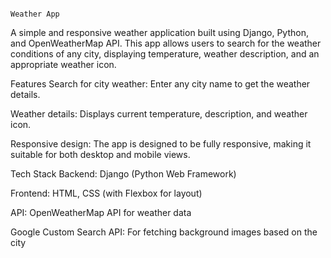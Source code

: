                                                                       Weather App
A simple and responsive weather application built using Django, Python, and OpenWeatherMap API. This app allows users to search for the weather conditions of any city, displaying temperature, weather description, and an appropriate weather icon.

Features
Search for city weather: Enter any city name to get the weather details.

Weather details: Displays current temperature, description, and weather icon.

Responsive design: The app is designed to be fully responsive, making it suitable for both desktop and mobile views.

Tech Stack
Backend: Django (Python Web Framework)

Frontend: HTML, CSS (with Flexbox for layout)

API: OpenWeatherMap API for weather data

Google Custom Search API: For fetching background images based on the city

